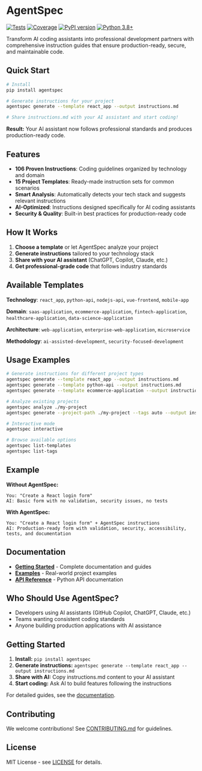 # AgentSpec

[![Tests](https://github.com/keyurgolani/AgentSpec/workflows/CI/badge.svg)](https://github.com/keyurgolani/AgentSpec/actions)
[![Coverage](https://codecov.io/gh/keyurgolani/AgentSpec/branch/main/graph/badge.svg)](https://codecov.io/gh/keyurgolani/AgentSpec)
[![PyPI version](https://badge.fury.io/py/agentspec.svg)](https://badge.fury.io/py/agentspec)
[![Python 3.8+](https://img.shields.io/badge/python-3.8+-blue.svg)](https://www.python.org/downloads/)

Transform AI coding assistants into professional development partners with comprehensive instruction guides that ensure production-ready, secure, and maintainable code.

## Quick Start

```bash
# Install
pip install agentspec

# Generate instructions for your project
agentspec generate --template react_app --output instructions.md

# Share instructions.md with your AI assistant and start coding!
```

**Result:** Your AI assistant now follows professional standards and produces production-ready code.

## Features

- **106 Proven Instructions**: Coding guidelines organized by technology and domain
- **15 Project Templates**: Ready-made instruction sets for common scenarios
- **Smart Analysis**: Automatically detects your tech stack and suggests relevant instructions
- **AI-Optimized**: Instructions designed specifically for AI coding assistants
- **Security & Quality**: Built-in best practices for production-ready code

## How It Works

1. **Choose a template** or let AgentSpec analyze your project
2. **Generate instructions** tailored to your technology stack
3. **Share with your AI assistant** (ChatGPT, Copilot, Claude, etc.)
4. **Get professional-grade code** that follows industry standards

## Available Templates

**Technology**: `react_app`, `python-api`, `nodejs-api`, `vue-frontend`, `mobile-app`

**Domain**: `saas-application`, `ecommerce-application`, `fintech-application`, `healthcare-application`, `data-science-application`

**Architecture**: `web-application`, `enterprise-web-application`, `microservice`

**Methodology**: `ai-assisted-development`, `security-focused-development`

## Usage Examples

```bash
# Generate instructions for different project types
agentspec generate --template react_app --output instructions.md
agentspec generate --template python-api --output instructions.md
agentspec generate --template ecommerce-application --output instructions.md

# Analyze existing projects
agentspec analyze ./my-project
agentspec generate --project-path ./my-project --tags auto --output instructions.md

# Interactive mode
agentspec interactive

# Browse available options
agentspec list-templates
agentspec list-tags
```

## Example

**Without AgentSpec:**
```
You: "Create a React login form"
AI: Basic form with no validation, security issues, no tests
```

**With AgentSpec:**
```
You: "Create a React login form" + AgentSpec instructions
AI: Production-ready form with validation, security, accessibility, tests, and documentation
```

## Documentation

- **[Getting Started](docs/)** - Complete documentation and guides
- **[Examples](examples/)** - Real-world project examples
- **[API Reference](docs/api-reference.md)** - Python API documentation



## Who Should Use AgentSpec?

- Developers using AI assistants (GitHub Copilot, ChatGPT, Claude, etc.)
- Teams wanting consistent coding standards
- Anyone building production applications with AI assistance

## Getting Started

1. **Install:** `pip install agentspec`
2. **Generate instructions:** `agentspec generate --template react_app --output instructions.md`
3. **Share with AI:** Copy instructions.md content to your AI assistant
4. **Start coding:** Ask AI to build features following the instructions

For detailed guides, see the [documentation](docs/).



## Contributing

We welcome contributions! See [CONTRIBUTING.md](CONTRIBUTING.md) for guidelines.

## License

MIT License - see [LICENSE](LICENSE) for details.
